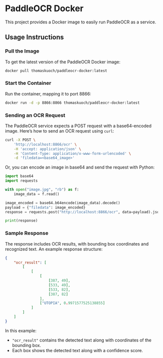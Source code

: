 # PaddleOCR Docker

This project provides a Docker image to easily run PaddleOCR as a service.

## Usage Instructions

### Pull the Image
To get the latest version of the PaddleOCR Docker image:
```bash
docker pull thomaskuoch/paddleocr-docker:latest
```

### Start the Container
Run the container, mapping it to port 8866:
```bash
docker run -d -p 8866:8866 thomaskuoch/paddleocr-docker:latest
```

### Sending an OCR Request

The PaddleOCR service expects a POST request with a base64-encoded image. Here’s how to send an OCR request using `curl`:

```bash
curl -X POST \
    'http://localhost:8866/ocr' \
    -H 'accept: application/json' \
    -H 'Content-Type: application/x-www-form-urlencoded' \
    -d 'filedata=<base64_image>'
```

Or, you can encode an image in base64 and send the request with Python:

```python
import base64
import requests

with open("image.jpg", "rb") as f:
    image_data = f.read()

image_encoded = base64.b64encode(image_data).decode()
payload = {"filedata": image_encoded}
response = requests.post("http://localhost:8866/ocr", data=payload).json()

print(response)
```

### Sample Response

The response includes OCR results, with bounding box coordinates and recognized text. An example response structure:

```json
{
    "ocr_result": [
        [
            [
                [
                    [387, 49],
                    [533, 49],
                    [533, 82],
                    [387, 82]
                ],
                ["UTOPIA", 0.9971577525138855]
            ]
        ]
    ]
}
```

In this example:
- `"ocr_result"` contains the detected text along with coordinates of the bounding box.
- Each box shows the detected text along with a confidence score.